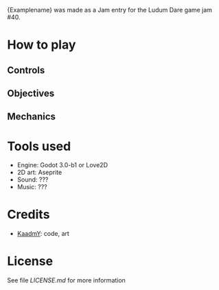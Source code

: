 
{Examplename} was made as a Jam entry for the Ludum Dare game jam #40.

# How to play

## Controls

## Objectives

## Mechanics

# Tools used

- Engine: Godot 3.0-b1 or Love2D
- 2D art: Aseprite
- Sound: ???
- Music: ???

# Credits

- [KaadmY](https://github.com/kaadmy): code, art

# License

See file *LICENSE.md* for more information
